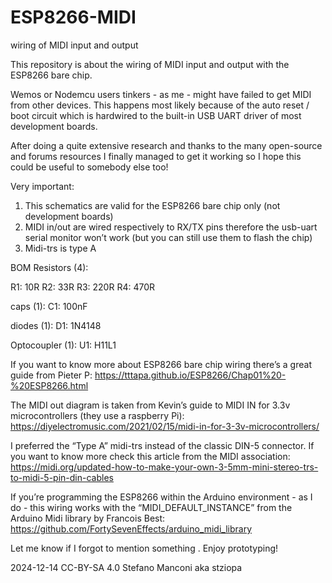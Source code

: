 # ESP8266-MIDI
wiring of MIDI input and output

This repository is about the wiring of MIDI input and output with the ESP8266 bare chip. 

Wemos or Nodemcu users tinkers - as me - might have failed to get MIDI from other devices. This happens most likely because of the auto reset / boot circuit which is hardwired to the built-in USB UART driver of most development boards.

After doing a quite extensive research and thanks to the many open-source and forums resources I finally managed to get it working so I hope this could be useful to somebody else too!


Very important:
1. This schematics are valid for the ESP8266 bare chip only (not development boards)
2. MIDI in/out are wired respectively to RX/TX pins therefore the usb-uart serial monitor won’t work (but you can still use them to flash the chip)
3. Midi-trs is type A

BOM
Resistors (4):

R1: 10R
R2: 33R
R3: 220R
R4: 470R

caps (1):
C1: 100nF

diodes (1):
D1: 1N4148

Optocoupler (1):
U1: H11L1


If you want to know more about ESP8266 bare chip wiring there’s a great guide from Pieter P:
https://tttapa.github.io/ESP8266/Chap01%20-%20ESP8266.html

The MIDI out diagram is taken from Kevin’s guide to MIDI IN for 3.3v microcontrollers (they use a raspberry Pi): https://diyelectromusic.com/2021/02/15/midi-in-for-3-3v-microcontrollers/

I preferred the “Type A” midi-trs instead of the classic DIN-5 connector. If you want to know more check this article from the MIDI association: https://midi.org/updated-how-to-make-your-own-3-5mm-mini-stereo-trs-to-midi-5-pin-din-cables

If you’re programming the ESP8266 within the Arduino environment - as I do - this wiring works with the “MIDI_DEFAULT_INSTANCE” from the Arduino Midi library by Francois Best: https://github.com/FortySevenEffects/arduino_midi_library


Let me know if I forgot to mention something .
Enjoy prototyping!

2024-12-14 CC-BY-SA 4.0 Stefano Manconi aka stziopa
